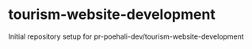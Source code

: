 # tourism-website-development

Initial repository setup for pr-poehali-dev/tourism-website-development